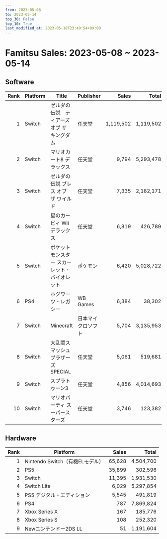 ```yaml
---
from: 2023-05-08
to: 2023-05-14
top_30: False
top_10: True
last_modified_at: 2023-05-18T23:49:54+09:00
---
```

# Famitsu Sales: 2023-05-08 ~ 2023-05-14
## Software
| Rank | Platform | Title | Publisher | Sales | Total | Rate | New |
| -: | -- | -- | -- | -: | -: | -: | -- |
| 1 | Switch | ゼルダの伝説　ティアーズ オブ ザ キングダム | 任天堂 | 1,119,502 | 1,119,502 |  | **New** |
| 2 | Switch | マリオカート8 デラックス | 任天堂 | 9,794 | 5,293,478 |  |  |
| 3 | Switch | ゼルダの伝説 ブレス オブ ザ ワイルド | 任天堂 | 7,335 | 2,182,171 |  |  |
| 4 | Switch | 星のカービィ Wii デラックス | 任天堂 | 6,819 | 426,789 |  |  |
| 5 | Switch | ポケットモンスター スカーレット・バイオレット | ポケモン | 6,420 | 5,028,722 |  |  |
| 6 | PS4 | ホグワーツ・レガシー | WB Games | 6,384 | 38,302 |  |  |
| 7 | Switch | Minecraft | 日本マイクロソフト | 5,704 | 3,135,953 |  |  |
| 8 | Switch | 大乱闘スマッシュブラザーズ SPECIAL | 任天堂 | 5,061 | 519,681 |  |  |
| 9 | Switch | スプラトゥーン3 | 任天堂 | 4,856 | 4,014,693 |  |  |
| 10 | Switch | マリオパーティ スーパースターズ | 任天堂 | 3,746 | 123,382 |  |  |

## Hardware
| Rank | Platform | Sales | Total |
| -: | -- | -: | -: |
| 1 | Nintendo Switch（有機ELモデル） | 65,628 | 4,504,700 |
| 2 | PS5 | 35,899 | 302,596 |
| 3 | Switch | 11,395 | 1,931,530 |
| 4 | Switch Lite | 6,029 | 5,297,854 |
| 5 | PS5 デジタル・エディション | 5,545 | 491,819 |
| 6 | PS4 | 787 | 7,869,824 |
| 7 | Xbox Series X | 167 | 185,776 |
| 8 | Xbox Series S | 108 | 252,320 |
| 9 | Newニンテンドー2DS LL | 51 | 1,191,604 |